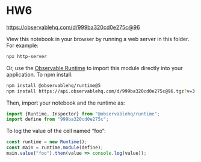 # HW6

https://observablehq.com/d/999ba320cd0e275c@96

View this notebook in your browser by running a web server in this folder. For
example:

~~~sh
npx http-server
~~~

Or, use the [Observable Runtime](https://github.com/observablehq/runtime) to
import this module directly into your application. To npm install:

~~~sh
npm install @observablehq/runtime@5
npm install https://api.observablehq.com/d/999ba320cd0e275c@96.tgz?v=3
~~~

Then, import your notebook and the runtime as:

~~~js
import {Runtime, Inspector} from "@observablehq/runtime";
import define from "999ba320cd0e275c";
~~~

To log the value of the cell named “foo”:

~~~js
const runtime = new Runtime();
const main = runtime.module(define);
main.value("foo").then(value => console.log(value));
~~~
